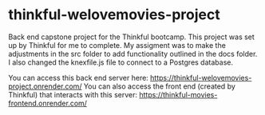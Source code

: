 # thinkful-welovemovies-project

Back end capstone project for the Thinkful bootcamp. 
This project was set up by Thinkful for me to complete. 
My assigment was to make the adjustments in the src folder to add functionality outlined in the docs folder. 
I also changed the knexfile.js file to connect to a Postgres database.

You can access this back end server here: https://thinkful-welovemovies-project.onrender.com/
You can also access the front end (created by Thinkful) that interacts with this server: https://thinkful-movies-frontend.onrender.com/
